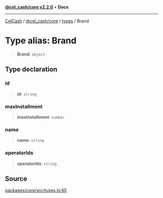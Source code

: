 [**@cel_cash/core v2.2.0**](../../README.md) • **Docs**

***

[CelCash](../../../../packages.md) / [@cel\_cash/core](../../README.md) / [types](../README.md) / Brand

# Type alias: Brand

> **Brand**: `object`

## Type declaration

### id

> **id**: `string`

### maxInstallment

> **maxInstallment**: `number`

### name

> **name**: `string`

### operatorIds

> **operatorIds**: `string`

## Source

[packages/core/src/types.ts:65](https://github.com/Pyxlab/celcash/blob/b57c7034bd65dcd5b083f272f9cfe6cc4ff73f7b/packages/core/src/types.ts#L65)
